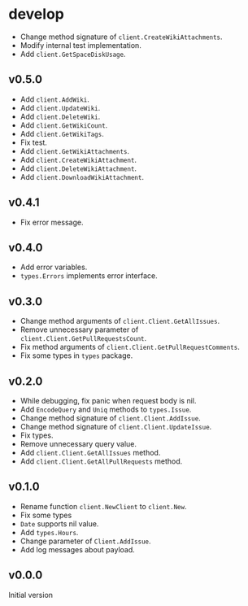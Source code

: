 # develop

- Change method signature of `client.CreateWikiAttachments`.
- Modify internal test implementation.
- Add `client.GetSpaceDiskUsage`.

## v0.5.0

- Add `client.AddWiki`.
- Add `client.UpdateWiki`.
- Add `client.DeleteWiki`.
- Add `client.GetWikiCount`.
- Add `client.GetWikiTags`.
- Fix test.
- Add `client.GetWikiAttachments`.
- Add `client.CreateWikiAttachment`.
- Add `client.DeleteWikiAttachment`.
- Add `client.DownloadWikiAttachment`.

## v0.4.1

- Fix error message.

## v0.4.0

- Add error variables.
- `types.Errors` implements error interface.

## v0.3.0

- Change method arguments of `client.Client.GetAllIssues`.
- Remove unnecessary parameter of `client.Client.GetPullRequestsCount`.
- Fix method arguments of `client.Client.GetPullRequestComments`.
- Fix some types in `types` package.

## v0.2.0

- While debugging, fix panic when request body is nil.
- Add `EncodeQuery` and `Uniq` methods to `types.Issue`.
- Change method signature of `client.Client.AddIssue`.
- Change method signature of `client.Client.UpdateIssue`.
- Fix types.
- Remove unnecessary query value.
- Add `client.Client.GetAllIssues` method.
- Add `client.Client.GetAllPullRequests` method.

## v0.1.0

- Rename function `client.NewClient` to `client.New`.
- Fix some types
- `Date` supports nil value.
- Add `types.Hours`.
- Change parameter of `Client.AddIssue`.
- Add log messages about payload.

## v0.0.0

Initial version
